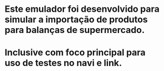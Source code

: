 # Este emulador foi desenvolvido para simular a importação de produtos para balanças de supermercado.
# Inclusive com foco principal para uso de testes no navi e link.
